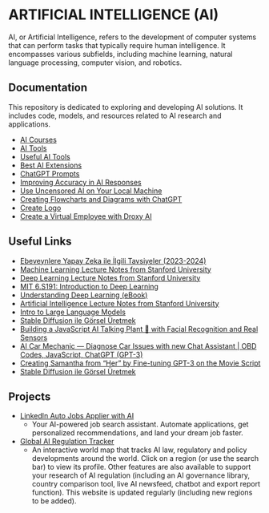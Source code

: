 # ARTIFICIAL INTELLIGENCE (AI)

AI, or Artificial Intelligence, refers to the development of computer systems that can perform tasks that typically require human intelligence. It encompasses various subfields, including machine learning, natural language processing, computer vision, and robotics.

## Documentation

This repository is dedicated to exploring and developing AI solutions. It includes code, models, and resources related to AI research and applications.

- [AI Courses](./ai.courses.md)
- [AI Tools](./ai.tools.md)
- [Useful AI Tools](./useful.ai.tools.md)
- [Best AI Extensions](./extensions.md)
- [ChatGPT Prompts](./chatgpt.prompts.md)
- [Improving Accuracy in AI Responses](./improving.ai.accuracy.md)
- [Use Uncensored AI on Your Local Machine](./uncensored.ai.md)
- [Creating Flowcharts and Diagrams with ChatGPT](./chatgpt.flowcharts.md)
- [Create Logo](./create.logo.md)
- [Create a Virtual Employee with Droxy AI](./create.virtual.employee.with.droxy.md)

## Useful Links

- [Ebeveynlere Yapay Zeka ile İlgili Tavsiyeler (2023-2024)](https://cbddo.gov.tr/arastirma-raporlari/)
- [Machine Learning Lecture Notes from Stanford University](https://github.com/afshinea/stanford-cs-229-machine-learning/tree/master)
- [Deep Learning Lecture Notes from Stanford University](https://github.com/afshinea/stanford-cs-230-deep-learning)
- [MIT 6.S191: Introduction to Deep Learning](https://www.youtube.com/watch?v=ErnWZxJovaM&list=PLtBw6njQRU-rwp5__7C0oIVt26ZgjG9NI&t=29s)
- [Understanding Deep Learning (eBook)](https://udlbook.github.io/udlbook/)
- [Artificial Intelligence Lecture Notes from Stanford University](https://github.com/afshinea/stanford-cs-221-artificial-intelligence)
- [Intro to Large Language Models](https://www.youtube.com/watch?v=zjkBMFhNj_g)
- [Stable Diffusion ile Görsel Üretmek](https://www.youtube.com/watch?v=DcwH_95F_pU)
- [Building a JavaScript AI Talking Plant 🌱 with Facial Recognition and Real Sensors](https://matemarschalko.medium.com/building-a-javascript-ai-talking-plant-with-facial-recognition-and-real-sensors-74364f005ae5)
- [AI Car Mechanic — Diagnose Car Issues with new Chat Assistant | OBD Codes, JavaScript, ChatGPT (GPT-3)](https://matemarschalko.medium.com/ai-car-mechanic-diagnose-car-issues-with-new-chat-assistant-obd-codes-javascript-chatgpt-d69b77405c39)
- [Creating Samantha from “Her” by Fine-tuning GPT-3 on the Movie Script](https://matemarschalko.medium.com/creating-samantha-from-her-by-fine-tuning-gpt-3-on-the-movie-script-dabdbf78b883)
- [Stable Diffusion ile Görsel Üretmek](https://www.youtube.com/watch?v=DcwH_95F_pU)

## Projects

- [LinkedIn Auto Jobs Applier with AI](https://github.com/feder-cr/linkedIn_auto_jobs_applier_with_AI)
  - Your AI-powered job search assistant. Automate applications, get personalized recommendations, and land your dream job faster.
- [Global AI Regulation Tracker](https://www.techieray.com/GlobalAIRegulationTracker)
  - An interactive world map that tracks AI law, regulatory and policy developments around the world. Click on a region (or use the search bar) to view its profile. Other features are also available to support your research of AI regulation (including an AI governance library, country comparison tool, live AI newsfeed, chatbot and export report function). This website is updated regularly (including new regions to be added).

